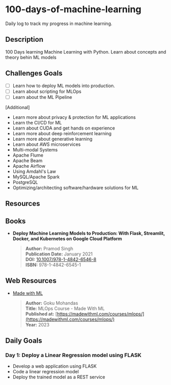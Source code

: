 # 100-days-of-machine-learning

Daily log to track my progress in machine learning.

## Description

100 Days learning Machine Learning with Python. Learn about concepts and theory behin ML models

## Challenges Goals

- [ ] Learn how to deploy ML models into production.
- [ ] Learn about scripting for MLOps
- [ ] Learn about the ML Pipeline

[Additional]

- Learn more about privacy & protection for ML applications
- Learn the CI/CD for ML
- Learn about CUDA and get hands on experience
- Learn more about deep reinforcement learning
- Learn more about generative learning
- Learn about AWS microservices
- Multi-modal Systems
- Apache Flume
- Apache Beam
- Apache Airflow
- Using Amdahl's Law
- MySQL/Apache Spark
- PostgreSQL
- Optimizing/architecting software/hardware solutions for ML

## Resources

## Books

- **Deploy Machine Learning Models to Production: With Flask, Streamlit, Docker, and Kubernetes on Google Cloud Platform**
  
    > **Author:** Pramod Singh  
    > **Publication Date:** January 2021  
    > **DOI:** [10.1007/978-1-4842-6546-8](https://doi.org/10.1007/978-1-4842-6546-8)  
    > **ISBN:** 978-1-4842-6545-1

## Web Resources

- [Made with ML](https://madewithml.com/courses/mlops/)

    > **Author:** Goku Mohandas  
    > **Title:** MLOps Course - Made With ML  
    > **Published at:** [https://madewithml.com/courses/mlops/](https://madewithml.com/courses/mlops/)  
    > **Year:** 2023  

## Daily Goals

### Day 1: Deploy a Linear Regression model using FLASK

- Develop a web application using FLASK
- Code a linear regression model
- Deploy the trained model as a REST service
